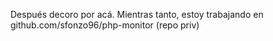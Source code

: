 Después decoro por acá.
Mientras tanto, estoy trabajando en github.com/sfonzo96/php-monitor (repo priv)